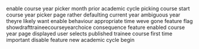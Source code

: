enable course year picker month prior academic cycle picking course start course year picker page rather defaulting current year ambiguous year theyre likely want enable behaviour appropriate time weve gone feature flag showdrafttraineecourseyearchoice consequence feature enabled course year page displayed user selects published trainee course first time important disable feature new academic cycle begin
